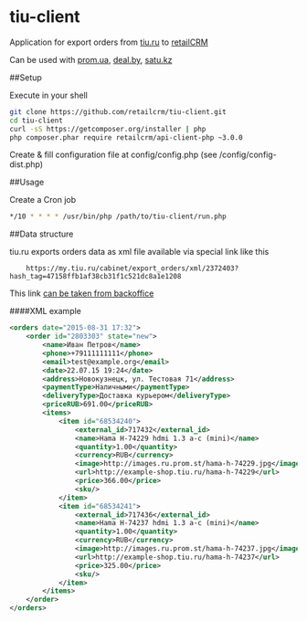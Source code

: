 # tiu-client

Application for export orders from [tiu.ru](http://tiu.ru) to [retailCRM](http://retailcrm.ru)

Can be used with [prom.ua](http://prom.ua), [deal.by](http://deal.by), [satu.kz](http://satu.kz)

##Setup

Execute in your shell

```sh
git clone https://github.com/retailcrm/tiu-client.git
cd tiu-client
curl -sS https://getcomposer.org/installer | php
php composer.phar require retailcrm/api-client-php ~3.0.0
```

Create & fill configuration file at config/config.php (see /config/config-dist.php)

##Usage

Create a Cron job

```sh
*/10 * * * * /usr/bin/php /path/to/tiu-client/run.php
```

##Data structure

tiu.ru exports orders data as xml file available via special link like this

```
    https://my.tiu.ru/cabinet/export_orders/xml/2372403?hash_tag=47158ffb1af38cb31f1c521dc8a1e1208
```

This link [can be taken from backoffice](https://my.tiu.ru/cabinet/order/export_orders)

####XML example

```xml
<orders date="2015-08-31 17:32">
    <order id="2803303" state="new">
        <name>Иван Петров</name>
        <phone>+79111111111</phone>
        <email>test@example.org</email>
        <date>22.07.15 19:24</date>
        <address>Новокузнецк, ул. Тестовая 71</address>
        <paymentType>Наличными</paymentType>
        <deliveryType>Доставка курьером</deliveryType>
        <priceRUB>691.00</priceRUB>
        <items>
            <item id="68534240">
                <external_id>717432</external_id>
                <name>Hama H-74229 hdmi 1.3 a-c (mini)</name>
                <quantity>1.00</quantity>
                <currency>RUB</currency>
                <image>http://images.ru.prom.st/hama-h-74229.jpg</image>
                <url>http://example-shop.tiu.ru/hama-h-74229</url>
                <price>366.00</price>
                <sku/>
            </item>
            <item id="68534241">
                <external_id>717436</external_id>
                <name>Hama H-74237 hdmi 1.3 a-c (mini)</name>
                <quantity>1.00</quantity>
                <currency>RUB</currency>
                <image>http://images.ru.prom.st/hama-h-74237.jpg</image>
                <url>http://example-shop.tiu.ru/hama-h-74237</url>
                <price>325.00</price>
                <sku/>
            </item>
        </items>
    </order>
</orders>
```
